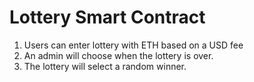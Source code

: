 # Lottery Smart Contract

1. Users can enter lottery with ETH based on a USD fee
2. An admin will choose when the lottery is over.
3. The lottery will select a random winner.
